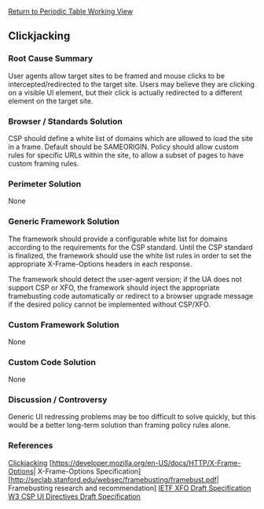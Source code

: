[Return to Periodic Table Working
View](OWASP_Periodic_Table_of_Vulnerabilities#Periodic_Table_of_Vulnerabilities "wikilink")

## Clickjacking

### Root Cause Summary

User agents allow target sites to be framed and mouse clicks to be
intercepted/redirected to the target site. Users may believe they are
clicking on a visible UI element, but their click is actually redirected
to a different element on the target site.

### Browser / Standards Solution

CSP should define a white list of domains which are allowed to load the
site in a frame. Default should be SAMEORIGIN. Policy should allow
custom rules for specific URLs within the site, to allow a subset of
pages to have custom framing rules.

### Perimeter Solution

None

### Generic Framework Solution

The framework should provide a configurable white list for domains
according to the requirements for the CSP standard. Until the CSP
standard is finalized, the framework should use the white list rules in
order to set the appropriate X-Frame-Options headers in each response.

The framework should detect the user-agent version; if the UA does not
support CSP or XFO, the framework should inject the appropriate
framebusting code automatically or redirect to a browser upgrade message
if the desired policy cannot be implemented without CSP/XFO.

### Custom Framework Solution

None

### Custom Code Solution

None

### Discussion / Controversy

Generic UI redressing problems may be too difficult to solve quickly,
but this would be a better long-term solution than framing policy rules
alone.

### References

[Clickjacking](Clickjacking "wikilink")
\[<https://developer.mozilla.org/en-US/docs/HTTP/X-Frame-Options>|
X-Frame-Options Specification\]
\[<http://seclab.stanford.edu/websec/framebusting/framebust.pdf>|
Framebusting research and recommendation\]
[IETF XFO Draft
Specification](http://tools.ietf.org/html/draft-ietf-websec-x-frame-options-08)
[W3 CSP UI Directives Draft
Specification](http://www.w3.org/TR/UISecurity/)